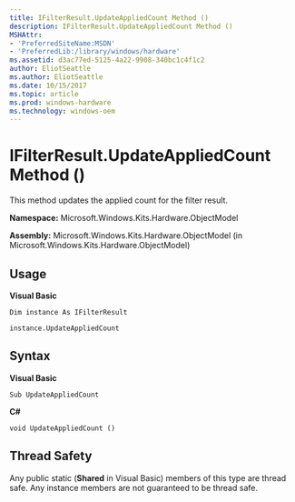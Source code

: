 ```yaml
---
title: IFilterResult.UpdateAppliedCount Method ()
description: IFilterResult.UpdateAppliedCount Method ()
MSHAttr:
- 'PreferredSiteName:MSDN'
- 'PreferredLib:/library/windows/hardware'
ms.assetid: d3ac77ed-5125-4a22-9908-340bc1c4f1c2
author: EliotSeattle
ms.author: EliotSeattle
ms.date: 10/15/2017
ms.topic: article
ms.prod: windows-hardware
ms.technology: windows-oem
---
```


# IFilterResult.UpdateAppliedCount Method ()


This method updates the applied count for the filter result.

**Namespace:** Microsoft.Windows.Kits.Hardware.ObjectModel

**Assembly:** Microsoft.Windows.Kits.Hardware.ObjectModel (in Microsoft.Windows.Kits.Hardware.ObjectModel)

## <span id="Usage"></span><span id="usage"></span><span id="USAGE"></span>Usage


**Visual Basic**

`Dim instance As IFilterResult`

`instance.UpdateAppliedCount`

## <span id="Syntax"></span><span id="syntax"></span><span id="SYNTAX"></span>Syntax


**Visual Basic**

`Sub UpdateAppliedCount`

**C#**

`void UpdateAppliedCount ()`

## <span id="Thread_Safety"></span><span id="thread_safety"></span><span id="THREAD_SAFETY"></span>Thread Safety


Any public static (**Shared** in Visual Basic) members of this type are thread safe. Any instance members are not guaranteed to be thread safe.

 

 






